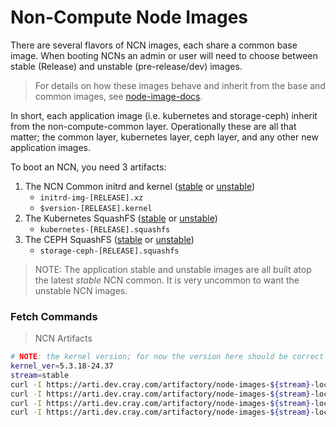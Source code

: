 # Non-Compute Node Images

There are several flavors of NCN images, each share a common base image. When booting NCNs an admin or user will need to choose between
stable (Release) and unstable (pre-release/dev) images.

> For details on how these images behave and inherit from the base and common images, see [node-image-docs][1].

In short, each application image (i.e. kubernetes and storage-ceph) inherit from the non-compute-common layer. Operationally these are all
that matter; the common layer, kubernetes layer, ceph layer, and any other new application images.

To boot an NCN, you need 3 artifacts:

1. The NCN Common initrd and kernel ([stable][2] or [unstable][3])
    - `initrd-img-[RELEASE].xz`
    - `$version-[RELEASE].kernel`
2. The Kubernetes SquashFS ([stable][4] or [unstable][5])
    - `kubernetes-[RELEASE].squashfs`
3. The CEPH SquashFS ([stable][6] or [unstable][7])
    - `storage-ceph-[RELEASE].squashfs`

> NOTE: The application stable and unstable images are all built atop the latest _stable_ NCN common. It is very uncommon to want the unstable NCN images.

### Fetch Commands

> NCN Artifacts
```bash
# NOTE: the kernel version; for now the version here should be correct and updated. 
kernel_ver=5.3.18-24.37
stream=stable
curl -I https://arti.dev.cray.com/artifactory/node-images-${stream}-local/shasta/non-compute-common/[RELEASE]/${kernel_ver}-default-[RELEASE].kernel
curl -I https://arti.dev.cray.com/artifactory/node-images-${stream}-local/shasta/non-compute-common/[RELEASE]/initrd.img-[RELEASE].xz
curl -I https://arti.dev.cray.com/artifactory/node-images-${stream}-local/shasta/kubernetes/[RELEASE]/kubernetes-[RELEASE].squashfs
curl -I https://arti.dev.cray.com/artifactory/node-images-${stream}-local/shasta/storage-ceph/[RELEASE]/storage-ceph-[RELEASE].squashfs
```

[1]: https://stash.us.cray.com/projects/CLOUD/repos/node-image-docs/browse
[2]: http://arti.dev.cray.com/artifactory/node-images-stable-local/shasta/non-compute-common
[3]: http://arti.dev.cray.com/artifactory/node-images-unstable-local/shasta/non-compute-common
[4]: http://arti.dev.cray.com/artifactory/node-images-stable-local/shasta/kubernetes
[5]: http://arti.dev.cray.com/artifactory/node-images-unstable-local/shasta/kubernetes
[6]: http://arti.dev.cray.com/artifactory/node-images-stable-local/shasta/storage-ceph
[7]: http://arti.dev.cray.com/artifactory/node-images-unstable-local/shasta/storage-ceph

